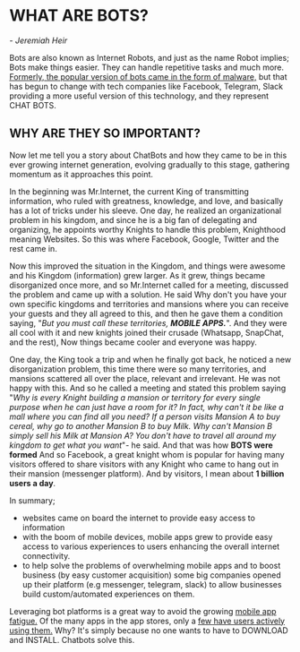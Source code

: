 # WHAT ARE BOTS? 
_- Jeremiah Heir_

Bots are also known as Internet Robots, and just as the name Robot implies; Bots make things easier. They can handle repetitive tasks and much more. [Formerly, the popular version of bots came in the form of malware,](https://www.abusix.com/blog/a-brief-history-of-bots-and-how-theyve-shaped-the-internet-today) but that has begun to change with tech companies like Facebook, Telegram, Slack providing a more useful version of this technology, and they represent CHAT BOTS.

## WHY ARE THEY SO IMPORTANT?

Now let me tell you a story about ChatBots and how they came to be in this ever growing internet generation, evolving gradually to this stage, gathering momentum as it approaches this point.

In the beginning was Mr.Internet, the current King of transmitting information, who ruled with greatness, knowledge, and love, and basically has a lot of tricks under his sleeve. One day, he realized an organizational problem in his kingdom, and since he is a big fan of delegating and organizing, he appoints worthy Knights to handle this problem, Knighthood meaning Websites. So this was where Facebook, Google, Twitter and the rest came in.

Now this improved the situation in the Kingdom, and things were awesome and his Kingdom (information) grew larger. As it grew, things became disorganized once more, and so Mr.Internet called for a meeting, discussed the problem and came up with a solution. He said Why don't you have your own specific kingdoms and territories and mansions where you can receive your guests and they all agreed to this, and then he gave them a condition saying, "_But you must call these territories, **MOBILE APPS.**_". And they were all cool with it and new knights joined their crusade (Whatsapp, SnapChat, and the rest), Now things became cooler and everyone was happy.

One day, the King took a trip and when he finally got back, he noticed a new disorganization problem, this time there were so many territories, and mansions scattered all over the place, relevant and irrelevant. He was not happy with this. And so he called a meeting and stated this problem saying "_Why is every Knight building a mansion or territory for every single purpose when he can just have a room for it? In fact, why can't it be like a mall where you can find all you need? If a person visits Mansion A to buy cereal, why go to another Mansion B to buy Milk. Why can't Mansion B simply sell his Milk at Mansion A? You don't have to travel all around my kingdom to get what you want_"- he said. And that was how **BOTS were formed** And so Facebook, a great knight whom is popular for having many visitors offered to share visitors with any Knight who came to hang out in their mansion (messenger platform). And by visitors, I mean about **1 billion users a day**.

In summary;
* websites came on board the internet to provide easy access to information
* with the boom of mobile devices, mobile apps grew to provide easy access to various experiences to users enhancing the overall internet connectivity.
* to help solve the problems of overwhelming mobile apps and to boost business (by easy customer acquisition) some big companies opened up their platform (e.g messenger, telegram, slack) to allow businesses build custom/automated experiences on them.

Leveraging bot platforms is a great way to avoid the growing [mobile app fatigue.](https://techcrunch.com/2016/02/03/app-fatigue/) Of the many apps in the app stores, only a [few have users actively using them.](http://fortune.com/2016/08/16/app-fatigue-is-taking-a-toll-on-smartphone-owners/) Why? It's simply because no one wants to have to DOWNLOAD and INSTALL. Chatbots solve this.
